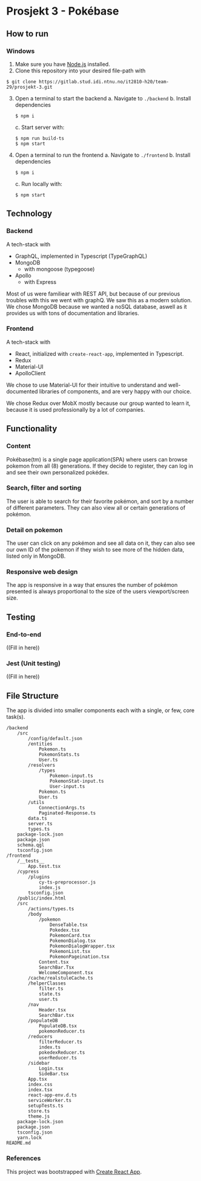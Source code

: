 # Prosjekt 3 - Pokébase

## How to run

### Windows

1. Make sure you have [Node.js](https://nodejs.org/en/) installed.
2. Clone this repository into your desired file-path with 
```
$ git clone https://gitlab.stud.idi.ntnu.no/it2810-h20/team-29/prosjekt-3.git
```
3. Open a terminal to start the backend
    a. Navigate to `./backend`
    b. Install dependencies 
    ```
    $ npm i
    ```
    c. Start server with:
    ```
    $ npm run build-ts
    $ npm start
    ```
4. Open a terminal to run the frontend
    a. Navigate to `./frontend`
    b. Install dependencies 
    ```
    $ npm i
    ```
    c. Run locally with:
    ```
    $ npm start
    ```

## Technology

### Backend 

A tech-stack with
- GraphQL, implemented in Typescript (TypeGraphQL)
- MongoDB
    - with mongoose (typegoose)
- Apollo
    - with Express

Most of us were familiear with REST API, but because of our previous troubles with this we went with graphQ. We saw this as a modern solution.
We chose MongoDB because we wanted a noSQL database, aswell as it provides us with tons of documentation and libraries.


### Frontend

A tech-stack with
- React, initialized with `create-react-app`, implemented in Typescript. 
- Redux
- Material-UI
- ApolloClient

We chose to use Material-UI for their intuitive to understand and well-documented libraries of components, and are very happy with our choice.

We chose Redux over MobX mostly because our group wanted to learn it, because it is used professionally by a lot of companies.

## Functionality
### Content
Pokébase(tm) is a single page application(SPA) where users can browse pokemon from all (8) generations. If they decide to register, they can log in and see their own personalized pokédex.

### Search, filter and sorting
The user is able to search for their favorite pokémon, and sort by a number of different parameters. They can also view all or certain generations of pokémon.

### Detail on pokemon
The user can click on any pokémon and see all data on it, they can also see our own ID of the pokemon if they wish to see more of the hidden data, listed only in MongoDB.

### Responsive web design
The app is responsive in a way that ensures the number of pokémon presented is always proportional to the size of the users viewport/screen size.

## Testing

### End-to-end
((Fill in here))

### Jest (Unit testing)
((Fill in here))

## File Structure

The app is divided into smaller components each with a single, or few, core task(s).

```
/backend
    /src
        /config/default.json
        /entities
            Pokemon.ts
            PokemonStats.ts
            User.ts
        /resolvers
            /types
                Pokemon-input.ts
                PokemonStat-input.ts
                User-input.ts
            Pokemon.ts
            User.ts
        /utils
            ConnectionArgs.ts
            Paginated-Response.ts
        data.ts
        server.ts
        types.ts
    package-lock.json
    package.json
    schema.qgl
    tsconfig.json
/frontend
    /__tests__
        App.test.tsx
    /cypress
        /plugins
            cy-ts-preprocessor.js
            index.js
        tsconfig.json
    /public/index.html
    /src
        /actions/types.ts
        /body
            /pokemon
                DenseTable.tsx
                Pokedex.tsx
                PokemonCard.tsx
                PokemonDialog.tsx
                PokemonDialogWrapper.tsx
                PokemonList.tsx
                PokemonPageination.tsx
            Content.tsx
            SearchBar.Tsx
            WelcomeComponent.tsx
        /cache/realstuleCache.ts
        /helperClasses
            filter.ts
            state.ts
            user.ts
        /nav
            Header.tsx
            SearchBar.tsx
        /populateDB
            PopulateDB.tsx
            pokemonReducer.ts
        /reducers
            filterReducer.ts
            index.ts
            pokedexReducer.ts
            userReducer.ts
        /sidebar
            Login.tsx
            SideBar.tsx
        App.tsx
        index.css
        index.tsx
        react-app-env.d.ts
        serviceWorker.ts
        setupTests.ts
        store.ts
        theme.js
    package-lock.json
    package.json
    tsconfig.json
    yarn.lock
README.md
```


### References

This project was bootstrapped with [Create React App](https://github.com/facebook/create-react-app).
